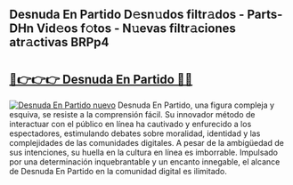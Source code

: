 ## Desnuda En Partido D𝚎sn𝚞dos filtr𝚊dos - Parts-DHn Vid𝚎os f𝚘tos - N𝚞evas filtr𝚊ciones atr𝚊ctivas BRPp4

# <h2><a href="http://mb8hmj2.tromn.icu/?c=Desnuda+En+Partido">🔗👉👉👉 Desnuda En Partido 🔗🔗</a></h2>

[![Desnuda En Partido nuevo](https://i.imgur.com/pEAQMta.gif)](http://mb8hmj2.tromn.icu/?c=Desnuda+En+Partido)
Desnuda En Partido, una figura compleja y esquiva, se resiste a la comprensión fácil. Su innovador método de interactuar con el público en línea ha cautivado y enfurecido a los espectadores, estimulando debates sobre moralidad, identidad y las complejidades de las comunidades digitales. A pesar de la ambigüedad de sus intenciones, su huella en la cultura en línea es imborrable. Impulsado por una determinación inquebrantable y un encanto innegable, el alcance de Desnuda En Partido en la comunidad digital es ilimitado.
